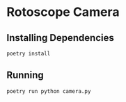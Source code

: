 # Rotoscope Camera


## Installing Dependencies

```sh
poetry install
```

## Running

```sh
poetry run python camera.py
```
